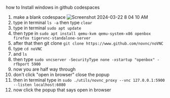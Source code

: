 how to Install windows in github codespaces 
1. make a blank codespace ![Screenshot 2024-03-22 8 04 10 AM](https://github.com/1043613lcpsorg/windows-codespaces/assets/153699099/79e75d5a-a2d8-42df-a865-e4db181e275d)
2. type in terminal `ls -a` then type `clear`
3. type in terminal `sudo apt update`
4. then type in `sudo apt install qemu-kvm qemu-system-x86 openbox firefox tigervnc-standalone-server`
5. after that then git clone `git clone https://www.github.com/novnc/noVNC`
6. type `cd noVNC`
7. and `ls`
8. then type `sudo vncserver -SecurityType none -xstartup "openbox" -rfbport 5900`
9. now you are half way through
10. don't click "open in browser" close the popup
11. then in terminal type in `sudo ./utils/novnc_proxy --vnc 127.0.0.1:5900 --listen localhost:6080`
12. now click the popup that says open in browser 
